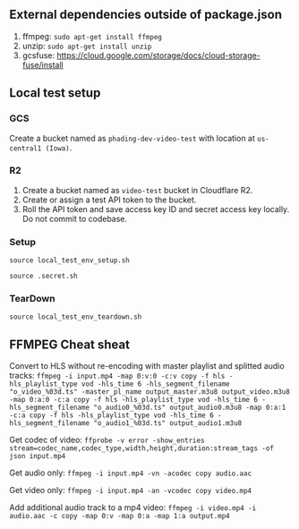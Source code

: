 ## External dependencies outside of package.json

1. ffmpeg: `sudo apt-get install ffmpeg`
1. unzip: `sudo apt-get install unzip`
1. gcsfuse: https://cloud.google.com/storage/docs/cloud-storage-fuse/install

## Local test setup

### GCS

Create a bucket named as `phading-dev-video-test` with location at `us-central1 (Iowa)`.

### R2

1. Create a bucket named as `video-test` bucket in Cloudflare R2.
1. Create or assign a test API token to the bucket.
1. Roll the API token and save access key ID and secret access key locally. Do not commit to codebase.

### Setup

`source local_test_env_setup.sh`

`source .secret.sh`

### TearDown

`source local_test_env_teardown.sh`

## FFMPEG Cheat sheat

Convert to HLS without re-encoding with master playlist and splitted audio tracks: `ffmpeg -i input.mp4 -map 0:v:0 -c:v copy -f hls -hls_playlist_type vod -hls_time 6 -hls_segment_filename "o_video_%03d.ts" -master_pl_name output_master.m3u8 output_video.m3u8 -map 0:a:0 -c:a copy -f hls -hls_playlist_type vod -hls_time 6 -hls_segment_filename "o_audio0_%03d.ts" output_audio0.m3u8 -map 0:a:1 -c:a copy -f hls -hls_playlist_type vod -hls_time 6 -hls_segment_filename "o_audio1_%03d.ts" output_audio1.m3u8`

Get codec of video: `ffprobe -v error -show_entries stream=codec_name,codec_type,width,height,duration:stream_tags -of json input.mp4`

Get audio only: `ffmpeg -i input.mp4 -vn -acodec copy audio.aac`

Get video only: `ffmpeg -i input.mp4 -an -vcodec copy video.mp4`

Add additional audio track to a mp4 video: `ffmpeg -i video.mp4 -i audio.aac -c copy -map 0:v -map 0:a -map 1:a output.mp4`

